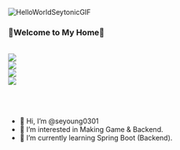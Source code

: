 ![HelloWorldSeytonicGIF](https://github.com/user-attachments/assets/ede78f50-756a-4752-8d8b-25cd4779874b)


### 🎉Welcome to My Home🎉
<br/>
<a href="https://spring.io/" target="_blank"><img src="https://img.shields.io/badge/Spring-6DB33F?style=for-the-badge&logo=Spring&logoColor=white"></a>
<br/>
<a href="https://mariadb.com/" target="_blank"><img src="https://img.shields.io/badge/MariaDB-003545?style=for-the-badge&logo=MariaDB&logoColor=white"></a>
<br/>
<a href="https://hub.docker.com/" target="_blank"><img src="https://img.shields.io/badge/Docker-2496ED?style=for-the-badge&logo=Docker&logoColor=white"></a>
<br/>
<a href="https://www.instagram.com/just_gamer03?igsh=MTFyYzRuNmF5Ynh2MQ==" target="_blank"><img src="https://img.shields.io/badge/instagram-E4405F?style=for-the-badge&logo=instagram&logoColor=white"></a>
<br/><br/><br/><br/>

- 👋 Hi, I’m @seyoung0301
- 👀 I’m interested in Making Game & Backend.
- 🌱 I’m currently learning Spring Boot (Backend).
